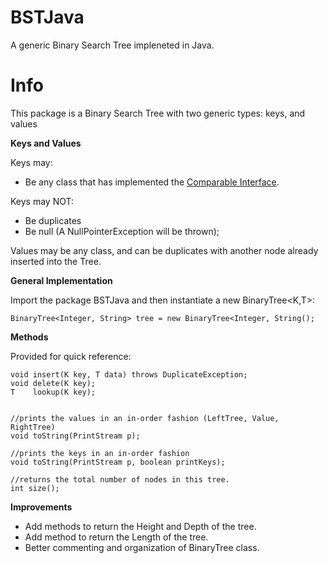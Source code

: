 BSTJava
=======

A generic Binary Search Tree impleneted in Java.

Info
====

This package is a Binary Search Tree with two generic types: keys, and values

**Keys and Values**

Keys may:

* Be any class that has implemented the [Comparable Interface](http://docs.oracle.com/javase/6/docs/api/java/lang/Comparable.html).

Keys may NOT:

* Be duplicates
* Be null (A NullPointerException will be thrown);

Values may be any class, and can be duplicates with another node already inserted
into the Tree.

**General Implementation**

Import the package BSTJava and then instantiate a new BinaryTree<K,T>:

    BinaryTree<Integer, String> tree = new BinaryTree<Integer, String();

**Methods**

Provided for quick reference:

    void insert(K key, T data) throws DuplicateException;
    void delete(K key);
    T    lookup(K key);


    //prints the values in an in-order fashion (LeftTree, Value, RightTree)
    void toString(PrintStream p); 

    //prints the keys in an in-order fashion
    void toString(PrintStream p, boolean printKeys);

    //returns the total number of nodes in this tree.
    int size();

**Improvements**

* Add methods to return the Height and Depth of the tree.
* Add method to return the Length of the tree.
* Better commenting and organization of BinaryTree class.
